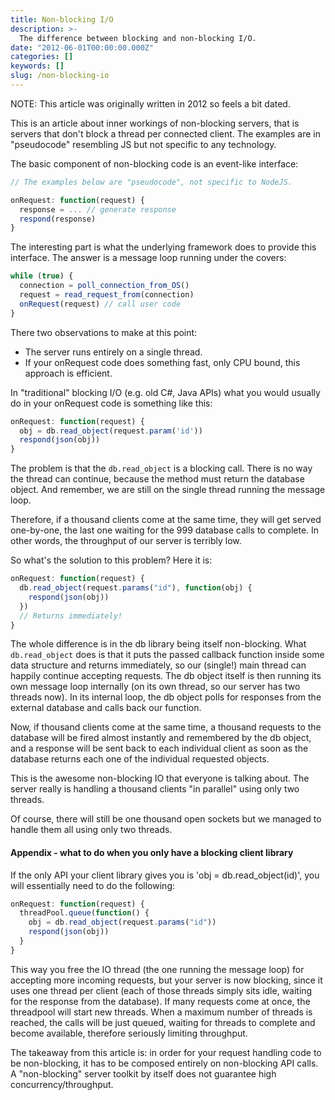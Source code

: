 ```yaml
---
title: Non-blocking I/O
description: >-
  The difference between blocking and non-blocking I/O.
date: "2012-06-01T00:00:00.000Z"
categories: []
keywords: []
slug: /non-blocking-io
---
```


NOTE: This article was originally written in 2012 so feels a bit dated.

This is an article about inner workings of non-blocking servers, that is servers that don't block a thread per connected client. The examples are in "pseudocode" resembling JS but not specific to any technology.

The basic component of non-blocking code is an event-like interface:

```js
// The examples below are "pseudocode", not specific to NodeJS.

onRequest: function(request) {
  response = ... // generate response
  respond(response)
}
```

The interesting part is what the underlying framework does to provide this interface. The answer is a message loop running under the covers:

```js
while (true) {
  connection = poll_connection_from_OS()
  request = read_request_from(connection)
  onRequest(request) // call user code
}
```

There two observations to make at this point:

- The server runs entirely on a single thread.
- If your onRequest code does something fast, only CPU bound, this approach is efficient.

In "traditional" blocking I/O (e.g. old C#, Java APIs) what you would usually do in your onRequest code is something like this:

```js
onRequest: function(request) {
  obj = db.read_object(request.param('id'))
  respond(json(obj))
}
```

The problem is that the `db.read_object` is a blocking call. There is no way the thread can continue, because the method must return the database object. And remember, we are still on the single thread running the message loop.

Therefore, if a thousand clients come at the same time, they will get served one-by-one, the last one waiting for the 999 database calls to complete. In other words, the throughput of our server is terribly low.

So what's the solution to this problem? Here it is:

```js
onRequest: function(request) {
  db.read_object(request.params("id"), function(obj) {
    respond(json(obj))
  })
  // Returns immediately!
}
```

The whole difference is in the db library being itself non-blocking. What `db.read_object` does is that it puts the passed callback function inside some data structure and returns immediately, so our (single!) main thread can happily continue accepting requests. The db object itself is then running its own message loop internally (on its own thread, so our server has two threads now). In its internal loop, the db object polls for responses from the external database and calls back our function.

Now, if thousand clients come at the same time, a thousand requests to the database will be fired almost instantly and remembered by the db object, and a response will be sent back to each individual client as soon as the database returns each one of the individual requested objects.

This is the awesome non-blocking IO that everyone is talking about. The server really is handling a thousand clients "in parallel" using only two threads.

Of course, there will still be one thousand open sockets but we managed to handle them all using only two threads.

#### Appendix - what to do when you only have a blocking client library

If the only API your client library gives you is 'obj = db.read_object(id)', you will essentially need to do the following:

```js
onRequest: function(request) {
  threadPool.queue(function() {
    obj = db.read_object(request.params("id"))
    respond(json(obj))
  }
}
```

This way you free the IO thread (the one running the message loop) for accepting more incoming requests, but your server is now blocking, since it uses one thread per client (each of those threads simply sits idle, waiting for the response from the database). If many requests come at once, the threadpool will start new threads. When a maximum number of threads is reached, the calls will be just queued, waiting for threads to complete and become available, therefore seriously limiting throughput.

The takeaway from this article is: in order for your request handling code to be non-blocking, it has to be composed entirely on non-blocking API calls. A "non-blocking" server toolkit by itself does not guarantee high concurrency/throughput.
